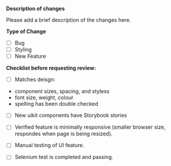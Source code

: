 **Description of changes**

Please add a brief description of the changes here.

**Type of Change**
- [ ] Bug
- [ ] Styling
- [ ] New Feature

**Checklist before requesting review:**

- [ ] Matches deisgn:
* component sizes, spacing, and styless
* font size, weight, colour
* spelling has been double checked
- [ ] New uikit components have Storybook stories
- [ ] Verified feature is minimally responsive (smaller browser size, respondes when page is being resized).
- [ ] Manual testing of UI feature.
- [ ] Selenium test is completed and passing.

